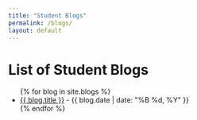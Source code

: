 ```yaml
---
title: "Student Blogs"
permalink: /blogs/
layout: default
---
```


<h1>List of Student Blogs</h1>

<ul>
  {% for blog in site.blogs %}
    <li>
      <a href="{{ blog.url }}">{{ blog.title }}</a> - {{ blog.date | date: "%B %d, %Y" }}
    </li>
  {% endfor %}
</ul>

